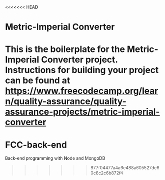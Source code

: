 <<<<<<< HEAD
# Metric-Imperial Converter

This is the boilerplate for the Metric-Imperial Converter project. Instructions for building your project can be found at https://www.freecodecamp.org/learn/quality-assurance/quality-assurance-projects/metric-imperial-converter
=======
# FCC-back-end
Back-end programming with Node and MongoDB
>>>>>>> 877f04477a4a6e488a605527de60c8c2c6b872f4
